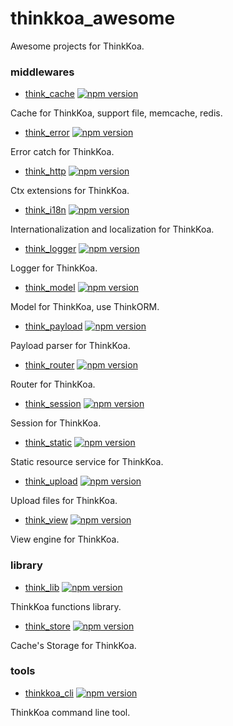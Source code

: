 # thinkkoa_awesome

Awesome projects for ThinkKoa.

### middlewares

*  [think_cache](https://github.com/thinkkoa/think_cache) 
[![npm version](https://badge.fury.io/js/think_cache.svg)](https://badge.fury.io/js/think_cache) 

Cache for ThinkKoa, support file, memcache, redis.

*  [think_error](https://github.com/thinkkoa/think_error) 
[![npm version](https://badge.fury.io/js/think_error.svg)](https://badge.fury.io/js/think_error) 

Error catch for ThinkKoa.

*  [think_http](https://github.com/thinkkoa/think_http) 
[![npm version](https://badge.fury.io/js/think_http.svg)](https://badge.fury.io/js/think_http) 

Ctx extensions for ThinkKoa.

*  [think_i18n](https://github.com/thinkkoa/think_i18n) 
[![npm version](https://badge.fury.io/js/think_i18n.svg)](https://badge.fury.io/js/think_i18n) 

Internationalization and localization for ThinkKoa.

*  [think_logger](https://github.com/thinkkoa/think_logger) 
[![npm version](https://badge.fury.io/js/think_logger.svg)](https://badge.fury.io/js/think_logger) 

Logger for ThinkKoa.

*  [think_model](https://github.com/thinkkoa/think_model) 
[![npm version](https://badge.fury.io/js/think_model.svg)](https://badge.fury.io/js/think_model) 

Model for ThinkKoa, use ThinkORM.

*  [think_payload](https://github.com/thinkkoa/think_payload) 
[![npm version](https://badge.fury.io/js/think_payload.svg)](https://badge.fury.io/js/think_payload) 

Payload parser for ThinkKoa.

*  [think_router](https://github.com/thinkkoa/think_router) 
[![npm version](https://badge.fury.io/js/think_router.svg)](https://badge.fury.io/js/think_router) 

Router for ThinkKoa.

*  [think_session](https://github.com/thinkkoa/think_session) 
[![npm version](https://badge.fury.io/js/think_session.svg)](https://badge.fury.io/js/think_session) 

Session for ThinkKoa.

*  [think_static](https://github.com/thinkkoa/think_static) 
[![npm version](https://badge.fury.io/js/think_static.svg)](https://badge.fury.io/js/think_static) 

Static resource service for ThinkKoa.

*  [think_upload](https://github.com/thinkkoa/think_upload) 
[![npm version](https://badge.fury.io/js/think_upload.svg)](https://badge.fury.io/js/think_upload) 

Upload files for ThinkKoa.

*  [think_view](https://github.com/thinkkoa/think_view) 
[![npm version](https://badge.fury.io/js/think_view.svg)](https://badge.fury.io/js/think_view) 

View engine for ThinkKoa.

### library

*  [think_lib](https://github.com/thinkkoa/think_lib) 
[![npm version](https://badge.fury.io/js/think_lib.svg)](https://badge.fury.io/js/think_lib) 

ThinkKoa functions library.

*  [think_store](https://github.com/thinkkoa/think_store) 
[![npm version](https://badge.fury.io/js/think_store.svg)](https://badge.fury.io/js/think_store) 

Cache's Storage for ThinkKoa.

### tools

*  [thinkkoa_cli](https://github.com/thinkkoa/thinkkoa_cli) 
[![npm version](https://badge.fury.io/js/thinkkoa_cli.svg)](https://badge.fury.io/js/thinkkoa_cli)

ThinkKoa command line tool.
